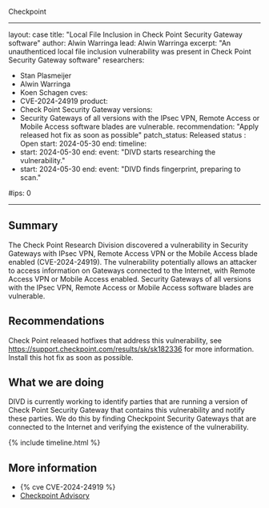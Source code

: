 Checkpoint

---
layout: case
title: "Local File Inclusion in Check Point Security Gateway software"
author: Alwin Warringa
lead: Alwin Warringa
excerpt: "An unauthenticed local file inclusion vulnerability was present in Check Point Security Gateway software"
researchers:
- Stan Plasmeijer
- Alwin Warringa
- Koen Schagen
cves:
- CVE-2024-24919
product:
- Check Point Security Gateway
versions: 
- Security Gateways of all versions with the IPsec VPN, Remote Access or Mobile Access software blades are vulnerable.
recommendation: "Apply released hot fix as soon as possible"
patch_status: Released
status : Open
start: 2024-05-30
end:
timeline:
- start: 2024-05-30
  end:
  event: "DIVD starts researching the vulnerability."
- start: 2024-05-30
  end:
  event: "DIVD finds fingerprint, preparing to scan."

#ips: 0

---
## Summary

The Check Point Research Division discovered a vulnerability in Security Gateways with IPsec VPN, Remote Access VPN or the Mobile Access blade enabled (CVE-2024-24919). The vulnerability potentially allows an attacker to access information on Gateways connected to the Internet, with Remote Access VPN or Mobile Access enabled. 
Security Gateways of all versions with the IPsec VPN, Remote Access or Mobile Access software blades are vulnerable.

## Recommendations

Check Point released hotfixes that address this vulnerability, see https://support.checkpoint.com/results/sk/sk182336 for more information. Install this hot fix as soon as possible.

## What we are doing

DIVD is currently working to identify parties that are running a version of Check Point Security Gateway that contains this vulnerability and notify these parties. We do this by finding Checkpoint Security Gateways that are connected to the Internet and verifying the existence of the vulnerability.

{% include timeline.html %}

## More information

* {% cve CVE-2024-24919 %}
* [Checkpoint Advisory](https://support.checkpoint.com/results/sk/sk182336)
